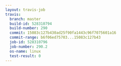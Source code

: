 ```yaml
---
layout: travis-job
travis:
  branch: master
  build-id: 528310794
  build-number: 290
  commit: 15083c127b430ad25f90fa1443c96f7075601a16
  commit-range: b6f06ed75703...15083c127b43
  job-id: 528310796
  job-number: 290.2
  os-name: linux
  test-result: 0
---
```

